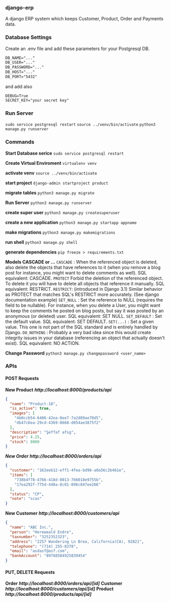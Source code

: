 ### django-erp
A django ERP system which keeps Customer, Product, Order and Payments data.

### Database Settings
Create an .env file and add these parameters for your Postgresql DB. 
```markdown
DB_NAME="..."
DB_USER="..."
DB_PASSWORD="..."
DB_HOST="..."
DB_PORT="5432"
```
and add also
```
DEBUG=True
SECRET_KEY="your secret key"
```

### Run Server
`sudo service postgresql restart`
`source ../venv/bin/activate`
`python3 manage.py runserver`

### Commands
**Start Database serice**
`sudo service postgresql restart`

**Create Virtual Enviroment**
`virtualenv venv`

**activate venv**
`source ../venv/bin/activate`

**start project**
`django-admin startproject product`

**migrate tables**
`python3 manage.py migrate`

**Run Server**
`python3 manage.py runserver`

**create super user**
`python3 manage.py createsuperuser`

**create a new application**
`python3 manage.py startapp appname`

**make migrations**
`python3 manage.py makemigrations`

**run shell**
`python3 manage.py shell`

**generate dependencies**
`pip freeze > requirements.txt`

**Models CASCADE or ...**
`CASCADE` : When the referenced object is deleted, also delete the objects that have references to it (when you remove a blog post for instance, you might want to delete comments as well). SQL equivalent: CASCADE.
`PROTECT` Forbid the deletion of the referenced object. To delete it you will have to delete all objects that reference it manually. SQL equivalent: RESTRICT.
`RESTRICT`: (introduced in Django 3.1) Similar behavior as PROTECT that matches SQL's RESTRICT more accurately. (See django documentation example)
`SET_NULL` : Set the reference to NULL (requires the field to be nullable). For instance, when you delete a User, you might want to keep the comments he posted on blog posts, but say it was posted by an anonymous (or deleted) user. SQL equivalent: SET NULL.
`SET_DEFAULT` : Set the default value. SQL equivalent: SET DEFAULT.
`SET(...)` : Set a given value. This one is not part of the SQL standard and is entirely handled by Django.
`DO_NOTHING` : Probably a very bad idea since this would create integrity issues in your database (referencing an object that actually doesn't exist). SQL equivalent: NO ACTION. 

**Change Password**
`python3 manage.py changepassword <user_name>`

### APIs

#### POST Requests

**New Product**
***http://localhost:8000/products/api***
```json
{
  "name": "Product-18",
  "is_active": true,
  "images": [
    "4b0ccb54-6406-42ea-8ee7-7a2d89ae70d5",
    "db47c6ea-29cd-4369-8668-d054ae3875f2"
  ],
  "description": "Şeffaf afsg",
  "price": 4.25,
  "stock": 8000
}
```

***New Order***
***http://localhost:8000/orders/api***
```json
{
  "customer": "162eeb12-eff1-4fea-bd96-a0a56c2b461e",
  "items": [
    "738b4f78-4766-418d-8013-766018e9755b",
    "17ea292f-775d-440a-8c01-896c847ee266"
  ],
  "status": "CP",
  "note": "scas"
}
```

**New Customer**
***http://localhost:8000/customers/api***
```json
{
  "name": "ABC Inc.",
  "person": "Hereweald Endre",
  "taxnumber": "3252352323",
  "address": "2257 Wandering Ln Brea, California(CA), 92821",
  "telephone": "(714) 255-8378",
  "email": "asdasf@asf.com",
  "bankAccount": "89768584925839454"
}

```

#### PUT, DELETE Requests
**Order**
***http://localhost:8000/orders/api/[id]*** 
**Customer**
***http://localhost:8000/customers/api/[id]*** 
**Product**
***http://localhost:8000/products/api/[id]*** 